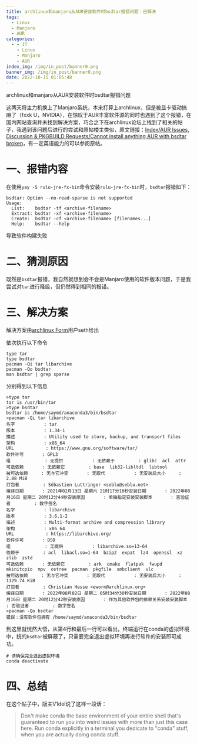 ```yaml
---
title: archlinux和manjaro从AUR安装软件时bsdtar报错问题：已解决
tags:
  - Linux
  - Manjaro
  - AUR
categories:
  - - IT
    - Linux
    - Manjaro
    - AUR
index_img: /img/in_post/banner0.png
banner_img: /img/in_post/banner0.png
date: 2022-10-15 01:05:48
---
```




archlinux和manjaro从AUR安装软件时bsdtar报错问题
<!-- more -->

这两天将主力机换上了Manjaro系统，本来打算上archlinux，但是被显卡驱动搞麻了（fxxk U，NVIDIA），在惊叹于AUR丰富软件源的同时也遇到了这个报错，在国内网站查询并未找到解决方案，巧合之下在archlinux论坛上找到了相关的帖子，我遇到该问题后进行的尝试和原帖楼主类似，原文链接：[Index/AUR Issues, Discussion & PKGBUILD Requests/Cannot install anything AUR with bsdtar broken](https://bbs.archlinux.org/viewtopic.php?pid=2061695)，有一定英语能力的可以参阅原帖。

# 一、报错内容

在使用`yay -S rulu-jre-fx-bin`命令安装`rulu-jre-fx-bin`时，`bsdtar`报错如下： 
```source
bsdtar: Option --no-read-sparse is not supported
Usage:
  List:    bsdtar -tf <archive-filename>
  Extract: bsdtar -xf <archive-filename>
  Create:  bsdtar -cf <archive-filename> [filenames...]
  Help:    bsdtar --help
```
导致软件构建失败

# 二、猜测原因

既然是`bsdtar`报错，我自然就想到会不会是Manjaro使用的软件版本问题，于是我尝试对`tar`进行降级，但仍然得到相同的报错。


# 三、解决方案

解决方案由[archlinux Form](https://bbs.archlinux.org/)用户seth给出

依次执行以下命令
```source
type tar
type bsdtar
pacman -Qi tar libarchive
pacman -Qo bsdtar
man bsdtar | grep sparse
```

分别得到以下信息
```source
>type tar
tar is /usr/bin/tar
>type bsdtar
bsdtar is /home/saymd/anaconda3/bin/bsdtar
>pacman -Qi tar libarchive
名字           : tar
版本           : 1.34-1
描述           : Utility used to store, backup, and transport files
架构           : x86_64
URL            : https://www.gnu.org/software/tar/
软件许可       : GPL3
组             : 无提供           : 无依赖于         : glibc  acl  attr
可选依赖       : 无依赖它         : base  lib32-libltdl  libtool
被可选依赖     : 无与它冲突       : 无取代           : 无安装后大小     : 2.88 MiB
打包者         : Sébastien Luttringer <seblu@seblu.net>
编译日期       : 2021年02月13日 星期六 21时17分10秒安装日期       : 2022年08月16日 星期二 20时12分44秒安装原因       : 单独指定安装安装脚本       : 否验证者         : 数字签名
名字           : libarchive
版本           : 3.6.1-2
描述           : Multi-format archive and compression library
架构           : x86_64
URL            : https://libarchive.org/
软件许可       : BSD
组             : 无提供           : libarchive.so=13-64
依赖于         : acl  libacl.so=1-64  bzip2  expat  lz4  openssl  xz  zlib  zstd
可选依赖       : 无依赖它         : ark  cmake  flatpak  fwupd  mkinitcpio  mpv  ostree  pacman  pkgfile  smbclient  vlc
被可选依赖     : 无与它冲突       : 无取代           : 无安装后大小     : 1129.74 KiB
打包者         : Christian Hesse <eworm@archlinux.org>
编译日期       : 2022年08月02日 星期二 05时34分30秒安装日期       : 2022年08月16日 星期二 20时12分42秒安装原因       : 作为其他软件包的依赖关系安装安装脚本       : 否验证者         : 数字签名
>pacman -Qo bsdtar
错误：没有软件包拥有 /home/saymd/anaconda3/bin/bsdtar
```

到这里就恍然大悟，从第4行和最后一行可以看出，终端运行在conda的虚拟环境中，统的`bsdtar`被屏蔽了，只需要完全退出虚拟环境再进行软件的安装即可成功。

```source
# 请确保完全退出虚拟环境
conda deactivate
```

# 四、总结

在这个帖子中，版主V1del说了这样一段话：

>Don't make conda the base environment of your entire shell that's guaranteed to run you into weird issues with more than just this case here. Run conda explicitly in a terminal you dedicate to "conda" stuff, when you are actually doing conda stuff.
